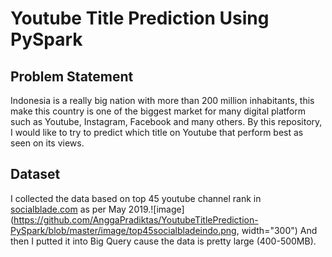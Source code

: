 # Youtube Title Prediction Using PySpark

## Problem Statement
Indonesia is a really big nation with more than 200 million inhabitants, this make this country is one of the biggest market for many digital platform such as Youtube, Instagram, Facebook and many others. By this repository, I would like to try to predict which title on Youtube that perform best as seen on its views.

## Dataset
I collected the data based on top 45 youtube channel rank in [socialblade.com](https://socialblade.com/youtube/top/country/id) as per May 2019.![image](https://github.com/AnggaPradiktas/YoutubeTitlePrediction-PySpark/blob/master/image/top45socialbladeindo.png, width="300") And then I putted it into Big Query cause the data is pretty large (400-500MB).
